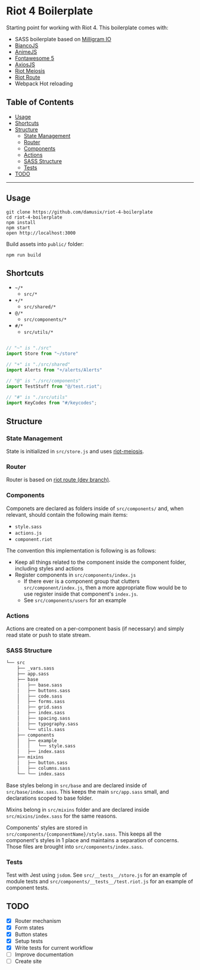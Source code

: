 # Riot 4 Boilerplate

Starting point for working with Riot 4. This boilerplate comes with:

- SASS boilerplate based on [Milligram IO](http://milligram.io)
- [BiancoJS](https://github.com/biancojs/bianco)
- [AnimeJS](https://animejs.com)
- [Fontawesome 5](http://fontawesome.io)
- [AxiosJS](https://github.com/axios/axios)
- [Riot Meiosis](https://github.com/damusix/riot-meiosis)
- [Riot Route]((https://github.com/riot/route/tree/dev).)
- Webpack Hot reloading

## Table of Contents

* [Usage](#usage)
* [Shortcuts](#shortcuts)
* [Structure](#structure)
    * [State Management](#state-management)
    * [Router](#router)
    * [Components](#components)
    * [Actions](#actions)
    * [SASS Structure](#sass-structure)
    * [Tests](#tests)
* [TODO](#todo)


---

## Usage

```
git clone https://github.com/damusix/riot-4-boilerplate
cd riot-4-boilerplate
npm install
npm start
open http://localhost:3000
```

Build assets into `public/` folder:
```
npm run build
```

## Shortcuts

- `~/*`
    - `src/*`
- `+/*`
    - `src/shared/*`
- `@/*`
    - `src/components/*`
- `#/*`
    - `src/utils/*`

```js

// "~" is "./src"
import Store from "~/store"

// "+" is "./src/shared"
import Alerts from "+/alerts/Alerts"

// "@" is "./src/components"
import TestStuff from "@/test.riot";

// "#" is "./src/utils"
import KeyCodes from "#/keycodes";
```

## Structure

### State Management

State is initialized in `src/store.js` and uses [riot-meiosis](https://github.com/damusix/riot-meiosis).

### Router

Router is based on [riot route (dev branch)](https://github.com/riot/route/tree/dev).


### Components

Componets are declared as folders inside of `src/components/` and, when relevant, should contain the following main items:
- `style.sass`
- `actions.js`
- `component.riot`

The convention this implementation is following is as follows:
- Keep all things related to the component inside the component folder, including styles and actions
- Register components in `src/components/index.js`
    - If there ever is a component group that clutters `src/component/index.js`, then a more appropriate flow would be to use register inside that component's `index.js`.
    - See `src/components/users` for an example

### Actions

Actions are created on a per-component basis (if necessary) and simply read state or push to state stream.

### SASS Structure

```bash
└── src
    ├── _vars.sass
    ├── app.sass
    ├── base
    │   ├── base.sass
    │   ├── buttons.sass
    │   ├── code.sass
    │   ├── forms.sass
    │   ├── grid.sass
    │   ├── index.sass
    │   ├── spacing.sass
    │   ├── typography.sass
    │   └── utils.sass
    ├── components
    │   ├── example
    │   │   └── style.sass
    │   ├── index.sass
    ├── mixins
    │   ├── button.sass
    │   ├── columns.sass
    └── └── index.sass
```

Base styles belong in `src/base` and are declared inside of `src/base/index.sass`. This keeps the main `src/app.sass` small, and declarations scoped to base folder.

Mixins belong in `src/mixins` folder and are declared inside `src/mixins/index.sass` for the same reasons.

Components' styles are stored in `src/components/{componentName}/style.sass`. This keeps all the component's styles in 1 place and maintains a separation of concerns. Those files are brought into `src/components/index.sass`.

### Tests

Test with Jest using `jsdom`. See `src/__tests__/store.js` for an example of module tests and `src/components/__tests__/test.riot.js` for an example of component tests.

## TODO
- [x] Router mechanism
- [x] Form states
- [x] Button states
- [x] Setup tests
- [x] Write tests for current workflow
- [ ] Improve documentation
- [ ] Create site